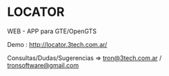 LOCATOR
=======

WEB - APP para GTE/OpenGTS

Demo : http://locator.3tech.com.ar/

Consultas/Dudas/Sugerencias => tron@3tech.com.ar / tronsoftware@gmail.com



